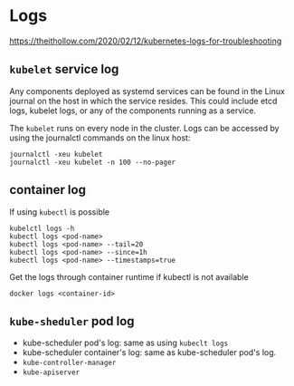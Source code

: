 # Logs
https://theithollow.com/2020/02/12/kubernetes-logs-for-troubleshooting

## `kubelet` service log
Any components deployed as systemd services can be found in the Linux journal on the host in which the service resides.
This could include etcd logs, kubelet logs, or any of the components running as a service.

The `kubelet` runs on every node in the cluster. Logs can be accessed by using the journalctl commands on the linux host:
```
journalctl -xeu kubelet
journalctl -xeu kubelet -n 100 --no-pager
```

## container log
If using `kubectl` is possible
```
kubelctl logs -h
kubectl logs <pod-name>
kubectl logs <pod-name> --tail=20
kubectl logs <pod-name> --since=1h
kubectl logs <pod-name> --timestamps=true
```

Get the logs through container runtime if kubectl is not available
```
docker logs <container-id>
```

## `kube-sheduler` pod log
- kube-scheduler pod's log: same as using `kubeclt logs`
- kube-scheduler container's log: same as kube-scheduler pod's log.
- `kube-controller-manager`
- `kube-apiserver`
